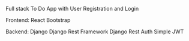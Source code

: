 Full stack To Do App with User Registration and Login

Frontend:
React
Bootstrap

Backend:
Django
Django Rest Framework
Django Rest Auth
Simple JWT
